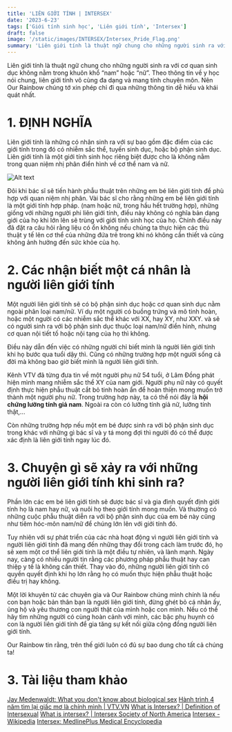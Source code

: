 ```yaml
---
title: 'LIÊN GIỚI TÍNH | INTERSEX'
date: '2023-6-23'
tags: ['Giới tính sinh học', 'Liên giới tính', 'Intersex']
draft: false
image: '/static/images/INTERSEX/Intersex_Pride_Flag.png'
summary: 'Liên giới tính là thuật ngữ chung cho những người sinh ra với cơ quan sinh dục không nằm trong khuôn khổ “nam” hoặc “nữ”.'
---
```


Liên giới tính là thuật ngữ chung cho những người sinh ra với cơ quan sinh dục không nằm trong khuôn khổ “nam” hoặc “nữ”. Theo thông tin về y học nói chung, liên giới tính vô cùng đa dạng và mang tính chuyên môn. Nên Our Rainbow chúng tớ xin phép chỉ đi qua những thông tin dễ hiểu và khái quát nhất.

# **1. ĐỊNH NGHĨA**

Liên giới tính là những có nhân sinh ra với sự bao gồm đặc điểm của các giới tính trong đó có nhiễm sắc thể, tuyến sinh dục, hoặc bộ phận sinh dục. Liên giới tính là một giới tính sinh học riêng biệt được cho là không nằm trong quan niệm nhị phân điển hình về cơ thể nam và nữ.

![Alt text](/static/images/INTERSEX/Intersex_Pride_Flag.png 'Cờ tự hào của Liên giới tính (Intersex)')

Đôi khi bác sĩ sẽ tiến hành phẫu thuật trên những em bé liên giới tính để phù hợp với quan niệm nhị phân. Vài bác sĩ cho rằng những em bé liên giới tính là một giới tính hợp pháp. (nam hoặc nữ, trong hầu hết trường hợp), những giống với những người phi liên giới tính, điều này không có nghĩa bản dạng giới của họ khi lớn lên sẽ trùng với giới tính sinh học của họ. Chính điều này đã đặt ra câu hỏi rằng liệu có ổn không nếu chúng ta thực hiện các thủ thuật y tế lên cơ thể của những đứa trẻ trong khi nó không cần thiết và cũng không ảnh hưởng đến sức khỏe của họ.

# **2. Các nhận biết một cá nhân là người liên giới tính**

Một người liên giới tính sẽ có bộ phận sinh dục hoặc cơ quan sinh dục nằm ngoài phân loại nam/nữ. Ví dụ một người có buồng trứng và mô tinh hoàn, hoặc một người có các nhiễm sắc thể khác với XX, hay XY, như XXY. và sẽ có người sinh ra với bộ phận sinh dục thuộc loại nam/nữ điển hình, nhưng cơ quan nội tiết tố hoặc nội tạng của họ thì không.

Điều này dẫn đến việc có những người chỉ biết mình là người liên giới tính khi họ bước qua tuổi dậy thì. Cũng có những trường hợp một người sống cả đời mà không bao giờ biết mình là người liên giới tính.

Kênh VTV đã từng đưa tin về một người phụ nữ 54 tuổi, ở Lâm Đồng phát hiện mình mang nhiễm sắc thể XY của nam giới. Người phụ nữ này có quyết định thực hiện phẫu thuật cắt bỏ tinh hoàn ẩn để hoàn thiện mong muốn trở thành một người phụ nữ. Trong trường hợp này, ta có thể nói đây là **hội chứng lưỡng tính giả nam**. Ngoài ra còn có lưỡng tính giả nữ, lưỡng tính thật,...

Còn những trường hợp nếu một em bé được sinh ra với bộ phận sinh dục trong khác với những gì bác sĩ và y tá mong đợi thì người đó có thể được xác định là liên giới tính ngay lúc đó.

# **3. Chuyện gì sẽ xảy ra với những người liên giới tính khi sinh ra?**

Phần lớn các em bé liên giới tính sẽ được bác sĩ và gia đình quyết định giới tính họ là nam hay nữ, và nuôi họ theo giới tính mong muốn. Và thường có những cuộc phẫu thuật diễn ra với bộ phận sinh dục của em bé này cũng như tiêm hóc-môn nam/nữ để chúng lớn lên với giới tính đó.

Tuy nhiên với sự phát triển của các nhà hoạt động vì người liên giới tính và người liên giới tính đã mang đến những thay đổi trong cách làm trước đó, họ sẽ xem một cơ thể liên giới tính là một điều tự nhiên, và lành mạnh. Ngày nay, càng có nhiều người tin rằng các phương pháp phẫu thuật hay can thiệp y tế là không cần thiết. Thay vào đó, những người liên giới tính có quyền quyết định khi họ lớn rằng họ có muốn thực hiện phẫu thuật hoặc điều trị hay không.

Một lời khuyên từ các chuyên gia và Our Rainbow chúng mình chính là nếu con bạn hoặc bản thân bạn là người liên giới tính, đừng ghét bỏ cá nhân ấy, ủng hộ và yêu thương con người thật của mình hoặc con mình. Nếu có thể hãy tìm những người có cùng hoàn cảnh với mình, các bậc phụ huynh có con là người liên giới tính để gia tăng sự kết nối giữa cộng đồng người liên giới tính.

Our Rainbow tin rằng, trên thế giới luôn có đủ sự bao dung cho tất cả chúng ta!

# **3. Tài liệu tham khảo**

[Jay Medenwaldt: What you don't know about biological sex](http://www.jaymedenwaldt.com/2020/01/what-you-dont-know-about-biological-sex.html)
[Hành trình 4 năm tìm lại giấc mơ là chính mình | VTV.VN](https://vtv.vn/suc-khoe/hanh-trinh-4-nam-tim-lai-giac-mo-la-chinh-minh-20220706123517372.htm)
[What is Intersex? | Definition of Intersexual](https://www.plannedparenthood.org/learn/gender-identity/sex-gender-identity/whats-intersex)
[What is intersex? | Intersex Society of North America](https://isna.org/faq/what_is_intersex/)
[Intersex - Wikipedia](https://en.wikipedia.org/wiki/Intersex)
[Intersex: MedlinePlus Medical Encyclopedia](https://medlineplus.gov/ency/article/001669.htm#:~:text=Intersex%20is%20a%20group%20of,for%20this%20condition%20is%20hermaphroditism.)

